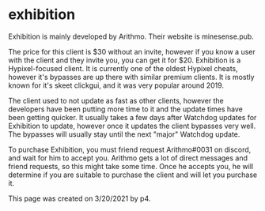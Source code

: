 # exhibition

Exhibition is mainly developed by Arithmo. Their website is minesense.pub.

The price for this client is $30 without an invite, however if you know a user with the client and they invite you, you can get it for $20. Exhibition is a Hypixel-focused client. It is currently one of the oldest Hypixel cheats, however it's bypasses are up there with similar premium clients. It is mostly known for it's skeet clickgui, and it was very popular around 2019.

The client used to not update as fast as other clients, however the developers have been putting more time to it and the update times have been getting quicker. It usually takes a few days after Watchdog updates for Exhibition to update, however once it updates the client bypasses very well. The bypasses will usually stay until the next "major" Watchdog update.

To purchase Exhibition, you must friend request Arithmo\#0031 on discord, and wait for him to accept you. Arithmo gets a lot of direct messages and friend requests, so this might take some time. Once he accepts you, he will determine if you are suitable to purchase the client and will let you purchase it.

This page was created on 3/20/2021 by p4.

